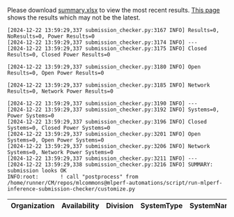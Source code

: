 Please download [summary.xlsx](summary.xlsx) to view the most recent results. [This page](https://docs.google.com/spreadsheets/d/e/2PACX-1vSCu8F7Hwck-AGJ5kWxi2G3xhO5MJoc_igybvsxjCt-2fEEYyf2BIcR0rTXW0eUzg/pubhtml) shows the results which may not be the latest. 
 ```
[2024-12-22 13:59:29,337 submission_checker.py:3167 INFO] Results=0, NoResults=0, Power Results=0
[2024-12-22 13:59:29,337 submission_checker.py:3174 INFO] ---
[2024-12-22 13:59:29,337 submission_checker.py:3175 INFO] Closed Results=0, Closed Power Results=0

[2024-12-22 13:59:29,337 submission_checker.py:3180 INFO] Open Results=0, Open Power Results=0

[2024-12-22 13:59:29,337 submission_checker.py:3185 INFO] Network Results=0, Network Power Results=0

[2024-12-22 13:59:29,337 submission_checker.py:3190 INFO] ---
[2024-12-22 13:59:29,337 submission_checker.py:3192 INFO] Systems=0, Power Systems=0
[2024-12-22 13:59:29,337 submission_checker.py:3196 INFO] Closed Systems=0, Closed Power Systems=0
[2024-12-22 13:59:29,337 submission_checker.py:3201 INFO] Open Systems=0, Open Power Systems=0
[2024-12-22 13:59:29,337 submission_checker.py:3206 INFO] Network Systems=0, Network Power Systems=0
[2024-12-22 13:59:29,337 submission_checker.py:3211 INFO] ---
[2024-12-22 13:59:29,338 submission_checker.py:3216 INFO] SUMMARY: submission looks OK
INFO:root:       ! call "postprocess" from /home/runner/CM/repos/mlcommons@mlperf-automations/script/run-mlperf-inference-submission-checker/customize.py

```

| Organization   | Availability   | Division   | SystemType   | SystemName   | Platform   | Model   | MlperfModel   | Scenario   | Result   | Accuracy   | number_of_nodes   | host_processor_model_name   | host_processors_per_node   | host_processor_core_count   | accelerator_model_name   | accelerators_per_node   | Location   | framework   | operating_system   | notes   | compliance   | errors   | version   | inferred   | has_power   | Units   | weight_data_types   |
|----------------|----------------|------------|--------------|--------------|------------|---------|---------------|------------|----------|------------|-------------------|-----------------------------|----------------------------|-----------------------------|--------------------------|-------------------------|------------|-------------|--------------------|---------|--------------|----------|-----------|------------|-------------|---------|---------------------|